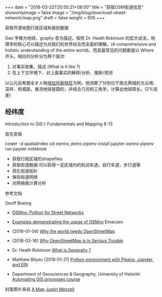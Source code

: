 +++
date = "2018-03-22T20:55:21+08:00"
title = "获取OSM街道信息"
showonlyimage = false
image = "/img/blog/download-street-network/map.png"
draft = false
weight = 605
+++

获取开源地图行政区域和接到数据
<!--more-->

Geo 字根为地球，graphy 意为描述。按照 Dr. Heath Robinson 的宏大说法，地理学的核心可以描述为对我们的世界综合而全面的理解。(A comprehensive and holistic understanding of the entire world)。而其最常见的问题都是以 Where 开头，相应的分析分为两个层次: 
  1. 对事实收集、描述 (What is it like ?)
  2. 在上下文环境下，对上面事实的解释/分析、推断/预测 

以公元前希腊全才人物[埃拉托斯特尼](https://en.wikipedia.org/wiki/Eratosthenes)为例，他测算了分别位于南北两城的方尖塔、深井、和城距，推测地球是圆的，并结合几何和三角学，计算出地球周长。(2%误差)

## 经纬度

Introduction to GIS I: Fundamentals and Mapping 8-13

首先安装

cower -d spatialindex
cd osmnx_demo
pipenv install jupyter osmnx
pipenv run jupyter notebook

- 获取行政区域的shapefiles
- 获取街道数据:可以获得一定区域内的机动车道，自行车道，步行道等
- 简化街道拓扑
- 保存街道网络
- 对网络做计算分析





参考文档

Geoff Boeing 
- [OSMnx: Python for Street Networks](http://geoffboeing.com/2016/11/osmnx-python-street-networks/)
- [Examples demonstrating the usage of OSMnx](https://github.com/gboeing/osmnx-examples)
Emacsen
- (2018-01-04) [Why the world needs OpenStreetMap](https://blog.emacsen.net/blog/2014/01/04/why-the-world-needs-openstreetmap/)
- (2018-02-16) [Why OpenStreetMap is in Serious Trouble](https://blog.emacsen.net/blog/2018/02/16/osm-is-in-trouble/)

- Dr. Heath Robinson [What is Geoprahy ?](https://www.youtube.com/playlist?list=PLRNNjIk9ArAovzZ_6c5TSeggFBhw-gxLE)
- Matthew Bilyeu (2018-01-21) [Python environment with Pipenv, Jupyter, and EIN](https://matthewbilyeu.com/blog/python-environment-with-pipenv-jupyter-and-ein/)
- Department of Geosciences & Geography, University of Helsinki [Automating GIS processes course](https://automating-gis-processes.github.io/2017/)


封面图片来自 [A Map](https://dribbble.com/shots/2207264-A-Map) <a href="https://dribbble.com/JustinMezzell"><i class="fa fa-dribbble" aria-hidden="true"></i> Justin Mezzell</a>
